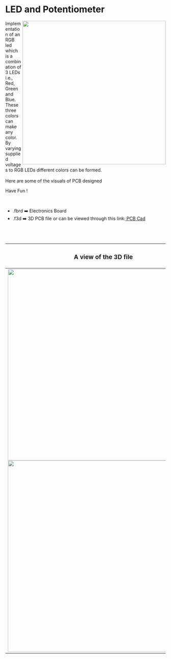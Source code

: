 <h1>LED and Potentiometer</h1>

<div>
   <img width=450 align=right src="https://github.com/Curovearth/Dive-into-Electronics/blob/main/PCB%20Designs/07-Led%20and%20Potentiometer/img1.png"/>
   <p>Implementation of an RGB led which is a combination of 3 LEDs i.e., Red, Green and Blue. These three colors can make any color. By varying supplied voltages to RGB LEDs different colors can be formed.<br><br>Here are some of the visuals of PCB designed<br>
        
   Have Fun !
  </p>
<br>

   - .fbrd ➡️ Electronics Board
   - .f3d  ➡️ 3D PCB file or can be viewed through this link:<a href="https://a360.co/342w9Sw"> PCB Cad</a>
   
   
<br> <br> 
<div align=center>
   
| <h3>A view of the 3D file</h2> | <h3>Schematic Diagram for PCB</h3> |      
| --- | --- |
| <img width=600 align=center src="https://github.com/Curovearth/Dive-into-Electronics/blob/main/PCB%20Designs/07-Led%20and%20Potentiometer/img2.png"/><br><img width=600 align=center src="https://github.com/Curovearth/Dive-into-Electronics/blob/main/PCB%20Designs/07-Led%20and%20Potentiometer/img3.png"/> |    <img width="400" src="https://github.com/Curovearth/Dive-into-Electronics/blob/main/PCB%20Designs/07-Led%20and%20Potentiometer/pcb_view.png"> | 
 
</div>

 
